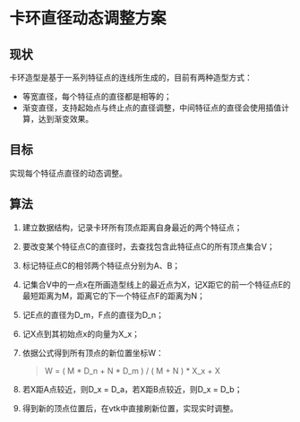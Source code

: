 # 卡环直径动态调整方案

## 现状

卡环造型是基于一系列特征点的连线所生成的，目前有两种造型方式：

- 等宽直径，每个特征点的直径都是相等的；
- 渐变直径，支持起始点与终止点的直径调整，中间特征点的直径会使用插值计算，达到渐变效果。

## 目标

实现每个特征点直径的动态调整。

## 算法

1. 建立数据结构，记录卡环所有顶点距离自身最近的两个特征点；

2. 要改变某个特征点C的直径时，去查找包含此特征点C的所有顶点集合V；

3. 标记特征点C的相邻两个特征点分别为A、B；

4. 记集合V中的一点x在所画造型线上的最近点为X，记X距它的前一个特征点E的最短距离为M，距离它的下一个特征点F的距离为N；

5. 记E点的直径为D_m，F点的直径为D_n；

6. 记X点到其初始点x的向量为X_x；

7. 依据公式得到所有顶点的新位置坐标W：

   > W = ( M * D_n + N * D_m ) / ( M + N ) * X_x + X

8. 若X距A点较近，则D_x = D_a，若X距B点较近，则D_x = D_b；

9. 得到新的顶点位置后，在vtk中直接刷新位置，实现实时调整。